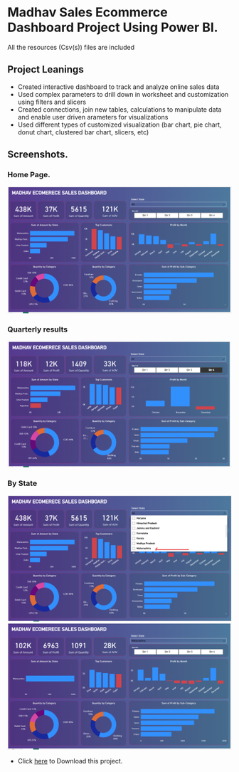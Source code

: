 # Madhav Sales Ecommerce Dashboard Project Using Power BI.
All the resources (Csv(s)) files are included
## Project Leanings

- Created interactive dashboard to track and analyze online sales data
- Used complex parameters to drill down in worksheet and customization using filters and slicers
- Created connections, join new tables, calculations to manipulate data and enable user driven arameters for visualizations
- Used different types of customized visualization (bar chart, pie chart, donut chart, clustered bar chart, slicers, etc)

## Screenshots.
### Home Page.
![alt text](Screenshots/image-1.png)
### Quarterly results
![alt text](Screenshots/image.png)
### By State
![alt text](Screenshots/image-4.png)
![alt text](Screenshots/image-3.png)

- Click [here](https://github.com/shubhamjoshi32/Projects/tree/main/Data%20Analytics/Power%20BI/Madhav-Ecom) to Download this project.